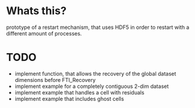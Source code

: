Whats this?
===

prototype of a restart mechanism, that uses HDF5 in order to restart with a different amount of processes.

TODO
===

* implement function, that allows the recovery of the global dataset dimensions before FTI_Recovery
* implement example for a completely contiguous 2-dim dataset 
* implement example that handles a cell with residuals
* implement example that includes ghost cells
